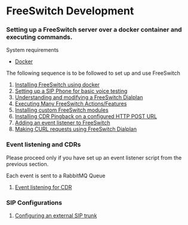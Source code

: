 # FreeSwitch Development

### Setting up a FreeSwitch server over a docker container and executing commands.

System requirements
- [Docker](https://docs.docker.com/install/linux/docker-ce/ubuntu/)

The following sequence is to be followed to set up and use FreeSwitch

1. [Installing FreeSwitch using docker](freeswitch-installation)
2. [Setting up a SIP Phone for basic voice testing](SIP-Phone-registrations)
3. [Understanding and modifying a FreeSwitch Dialplan](freeswitch-dialplan)
4. [Executing Many FreeSwitch Actions/Features](freeswitch-actions)
5. [Installing custom FreeSwitch modules](freeswitch-modules)
6. [Installing CDR Pingback on a configured HTTP POST URL](installing-and-configuring-json-cdrs)
7. [Adding an event listener to FreeSwitch](freeswitch-event-subscription)
8. [Making CURL requests using FreeSwitch Dialplan](curl-requests)

### Event listening and CDRs
Please proceed only if you have set up an event listener script from the previous section.

Each event is sent to a RabbitMQ Queue
1. [Event listening for CDR](events-cdr)

### SIP Configurations
1. [Configuring an external SIP trunk](configuring-external-sip)